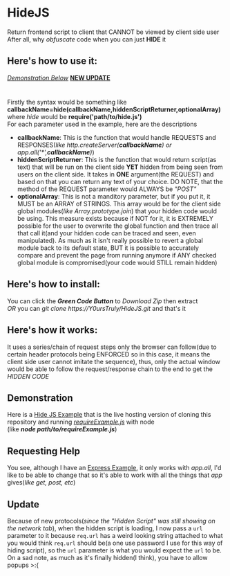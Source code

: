 # HideJS
Return frontend script to client that CANNOT be viewed by client side user
<br>After all, why *obfuscate* code when you can just **HIDE** it

## Here's how to use it:
*[Demonstration Below](#demonstration)* **[NEW UPDATE](#update)**
#
Firstly the syntax would be something like **callbackName=hide(callbackName,hiddenScriptReturner,optionalArray)** where *hide* would be **require('path/to/hide.js')**
<br>For each parameter used in the example, here are the descriptions
- **callbackName**: This is the function that would handle REQUESTS and RESPONSES(*like http.createServer(**callbackName**) or app.all('\*',**callbackName**)*)
- **hiddenScriptReturner**: This is the function that would return script(as text) that will be run on the client side **YET** hidden from being seen from users on the client side. It takes in **ONE** argument(the REQUEST) and based on that you can return any text of your choice. DO NOTE, that the method of the REQUEST parameter would ALWAYS be *"POST"*
- **optionalArray**: This is not a manditory parameter, but if you put it, it MUST be an ARRAY of STRINGS. This array would be for the client side global modules(*like Array.prototype.join*) that your hidden code would be using. This measure exists because if NOT for it, it is EXTREMELY possible for the user to overwrite the global function and then trace all that call it(and your hidden code can be traced and seen, even manipulated). As much as it isn't really possible to revert a global module back to its default state, BUT it is possible to accurately compare and prevent the page from running anymore if ANY checked global module is compromised(your code would STILL remain hidden)

## Here's how to install:
You can click the ***Green Code Button*** to *Download Zip* then extract <br>*OR* you can *git clone https://Y0ursTruly/HideJS.git* and that's it

## Here's how it works: 
It uses a series/chain of request steps only the browser can follow(due to certain header protocols being ENFORCED so in this case, it means the client side user cannot imitate the sequence), thus, only the actual window would be able to follow the request/response chain to the end to get the *HIDDEN CODE*

## Demonstration
Here is a [Hide JS Example](https://hidejs-example.paultaylor2.repl.co) that is the live hosting version of cloning this repository and running *[requireExample.js](https://github.com/Y0ursTruly/HideJS/blob/main/Illustrations/requireExample.js)* with node
<br>(like ***node path/to/requireExample.js***)

## Requesting Help
You see, although I have an [Express Example](https://github.com/Y0ursTruly/HideJS/blob/main/Illustrations/expressExample.js), it only works with *app.all*, I'd like to be able to change that so it's able to work with all the things that *app* gives(*like get, post, etc*)

## Update
Because of new protocols(*since the "Hidden Script" was still showing on the network tab*), when the hidden script is loading, I now pass a `url` parameter to it because `req.url` has a weird looking string attached to what you would think `req.url` should be(a one use password I use for this way of hiding script), so the `url` parameter is what you would expect the `url` to be. On a sad note, as much as it's finally hidden(I think), you have to allow popups >:{
